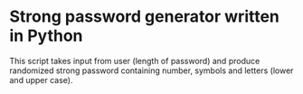# Strong password generator written in Python
This script takes input from user (length of password) and produce randomized strong password containing number, symbols and letters (lower and upper case).

